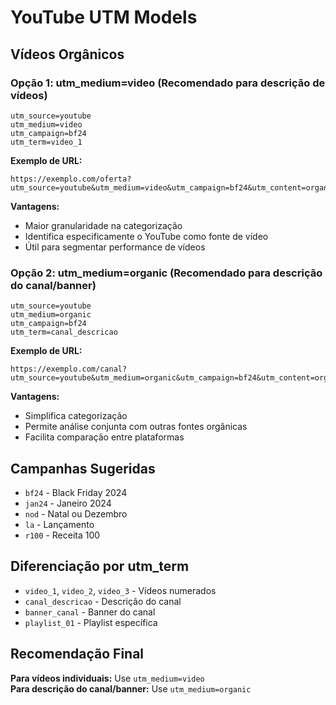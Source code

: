 # YouTube UTM Models

## Vídeos Orgânicos

### Opção 1: utm_medium=video (Recomendado para descrição de vídeos)

```
utm_source=youtube
utm_medium=video
utm_campaign=bf24
utm_term=video_1
```

**Exemplo de URL:**
```
https://exemplo.com/oferta?utm_source=youtube&utm_medium=video&utm_campaign=bf24&utm_content=organico&utm_term=video_receita_01
```

**Vantagens:**
- Maior granularidade na categorização
- Identifica especificamente o YouTube como fonte de vídeo
- Útil para segmentar performance de vídeos

### Opção 2: utm_medium=organic (Recomendado para descrição do canal/banner)

```
utm_source=youtube
utm_medium=organic
utm_campaign=bf24
utm_term=canal_descricao
```

**Exemplo de URL:**
```
https://exemplo.com/canal?utm_source=youtube&utm_medium=organic&utm_campaign=bf24&utm_content=organico&utm_term=canal_descricao
```

**Vantagens:**
- Simplifica categorização
- Permite análise conjunta com outras fontes orgânicas
- Facilita comparação entre plataformas

## Campanhas Sugeridas

- `bf24` - Black Friday 2024
- `jan24` - Janeiro 2024
- `nod` - Natal ou Dezembro
- `la` - Lançamento
- `r100` - Receita 100

## Diferenciação por utm_term

- `video_1`, `video_2`, `video_3` - Vídeos numerados
- `canal_descricao` - Descrição do canal
- `banner_canal` - Banner do canal
- `playlist_01` - Playlist específica

## Recomendação Final

**Para vídeos individuais:** Use `utm_medium=video`  
**Para descrição do canal/banner:** Use `utm_medium=organic`